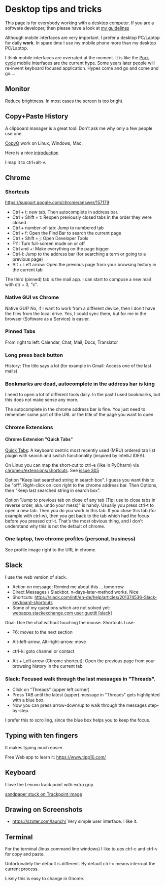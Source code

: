 # Desktop tips and tricks

This page is for everybody working with a desktop computer. If you are a software developer, then please have a look at [my guidelines](https://github.com/guettli/programming-guidelines)

Although mobile interfaces are very important. I prefer a desktop PC/Laptop for daily **work**. In spare time I use my mobile phone more than my desktop PC/Laptop.

I think mobile interfaces are overrated at the moment. It is like the [Pork cycle](https://en.wikipedia.org/wiki/Pork_cycle) mobile interfaces are the current hype. Some years later people will re-invent keyboard focused application. Hypes come and go and come and go....

## Monitor
Reduce brightness. In most cases the screen is too bright.

## Copy+Paste History

A clipboard manager is a great tool. Don't ask me why only a few people use one.

[CopyQ](https://github.com/hluk/CopyQ) work on Linux, Windows, Mac.

Here is a nice [introduction](https://itsfoss.com/copyq-clipboard-manager/)

I map it to ctrl+alt-v.

## Chrome 

### Shortcuts

https://support.google.com/chrome/answer/157179

* Ctrl + t: new tab. Then autocomplete in address bar.
* Ctrl + Shift + t: Reopen previously closed tabs in the order they were closed
* Ctrl + number-of-tab: Jump to numbered tab
* Ctrl + f: Open the Find Bar to search the current page    
* Ctrl + Shift + j: Open Developer Tools    
* F11: Turn full-screen mode on or off    
* Ctrl and +: Make everything on the page bigger    
* Ctrl-l: Jump to the address bar (for searching a term or going to a previous page)
* Alt + Left arrow:  Open the previous page from your browsing history in the current tab

The third (pinned) tab is the mail app. I can start to compose a new mail with ctr + 3, "c".


### Native GUI vs Chrome

Native GUI? No, if I want to work from a different device, then I don't have the files from the local drive. Yes, I could sync them, but for me in the browser (Software as a Service) is easier.  

### Pinned Tabs

From right to left: Calendar, Chat, Mail, Docs, Translator

### Long press back button

History: The title says a lot (for example in Gmail: Access one of the last mails)

### Bookmarks are dead, autocomplete in the address bar is king

I need to open a lot of different tools daily. In the past I used bookmarks, but this does not make
sense any more.

The autocomplete in the chrome address bar is fine. You just need to remember some part of the URL or 
the title of the page you want to open.

### Chrome Extensions

#### Chrome Extension "Quick Tabs"

[Quick Tabs](https://chrome.google.com/webstore/detail/quick-tabs/jnjfeinjfmenlddahdjdmgpbokiacbbb): A keyboard centric most recently used (MRU) ordered tab list plugin with search and switch functionality (inspired by IntelliJ IDEA). 

On Linux you can map the short-cut to ctrl-e (like in PyCharm) via [chrome://extensions/shortcuts](chrome://extensions/shortcuts). See [issue 305](https://github.com/babyman/quick-tabs-chrome-extension/issues/305)

Option "Keep last searched string in search box". I guess you want this to be "off". Right-click on icon right to the chrome address bar. Then Options, then "Keep last searched string in search box".

Option "Jump to previous tab on close of any tab (Tip: use to close tabs in reverse order, aka. undo your mess)" is handy. Usually you press ctrl-t to open a new tab. Then you do you work in this tab. If you close this tab (for example with ctrl-w), then you get back to the tab which had the focus before you pressed ctrl-t. That's the most obvious thing, and I don't understand why this is not the default of chrome.

### One laptop, two chrome profiles (personal, business)

See profile image right to the URL in chrome.

## Slack

I use the web version of slack.

* Action on message: Remind me about this ... tomorrow.
* Direct Messages / Slackbot. n-days-later-method works. Nice
* Shortcuts: https://slack.com/intl/en-de/help/articles/201374536-Slack-keyboard-shortcuts
* Some of my questions which are not solved yet: [webapps.stackexchange.com user:guettli [slack]](https://webapps.stackexchange.com/search?q=user%3A95624+%5Bslack%5D)

Goal: Use the chat without touching the mouse. Shortcuts I use:
* F6: moves to the next section
* Alt-left-arrow, Alt-right-arrow: move

* ctrl-k: goto channel or contact
* Alt + Left arrow (Chrome shortcut): Open the previous page from your browsing history in the current tab

### Slack: Focused walk through the last messages in "Threads".

* Click on "Threads" (upper left corner)
* Press TAB until the latest (upper) message in "Threads" gets highlighted with a blue box.
* Now you can press arrow-down/up to walk through the messages step-by-step.

I prefer this to scrolling, since the blue box helps you to keep the focus.


## Typing with ten fingers

It makes typing much easier.

Free Web app to learn it: https://www.tipp10.com/

## Keyboard

I love the Lenovo track point with extra grip. 

[sandpaper stuck on Trackpoint image](https://raw.githubusercontent.com/guettli/programming-guidelines/master/sandpaper-sticked-on-track-point.jpg)

## Drawing on Screenshots

* https://szoter.com/launch/ Very simple user interface. I like it.


## Terminal

For the terminal (linux command line windows) I like to ues ctrl-c and ctrl-v for copy and paste.

Unfortunately the default is different. By default ctrl-c means interrupt the current process.

Likely this is easy to change in Gnome.
